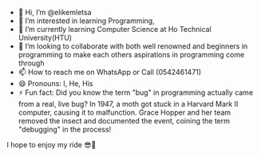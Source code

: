 - 👋 Hi, I’m @elikemletsa
- 👀 I’m interested in learning Programming, 
- 🌱 I’m currently learning Computer Science at Ho Technical University(HTU)
- 💞️ I’m looking to collaborate with both well renowned and beginners in programming to make each others aspirations in programming come through 
- 📫 How to reach me on WhatsApp or Call (0542461471)
- 😄 Pronouns: I, He, His
- ⚡ Fun fact: Did you know the term "bug" in programming actually came from a real, live bug? In 1947, a moth got stuck in a Harvard Mark II computer, causing it to malfunction. Grace Hopper and her team removed the insect and documented the event, coining the term "debugging" in the process!


I hope to enjoy my ride 😎🤩

<!---
elikemletsa/elikemletsa is a ✨ special ✨ repository because its `README.md` (this file) appears on your GitHub profile.
You can click the Preview link to take a look at your changes.
--->
